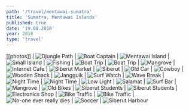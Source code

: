 ```yaml
---
path: '/travel/mentawai-sumatra'
title: 'Sumatra, Mentawai Islands'
published: true
date: '19.08.2018'
year: 2018
type: 'travel'
---
```


[[photos]]
| ![Djungle Path](photos/mtw-1.jpg "Djungle Path")
| ![Boat Captain](photos/mtw-2.jpg "Boat Captain")
| ![Mentawai Island](photos/mtw-4.jpg "Mentawai Island")
| ![Small Island](photos/mtw-6.jpg "Small Island")
| ![Fishing](photos/mtw-7.jpg "Fishing")
| ![Boat Trip](photos/mtw-10.jpg "Boat Trip")
| ![Boat Trip](photos/mtw-11.jpg "Boat Trip")
| ![Mangrove](photos/mtw-16.jpg "Mangrove")
| ![Internet Cafe](photos/mtw-17.jpg "Internet Cafe")
| ![Siberut Market](photos/mtw-20.jpg "Siberut Market")
| ![Siberut](photos/mtw-22.jpg "Siberut")
| ![Old Car](photos/mtw-23.jpg "Old Car")
| ![Cowboy](photos/mtw-24.jpg "Cowboy")
| ![Wooden Shack](photos/mtw-25.jpg "Wooden Shack")
| ![Jangguik](photos/mtw-26.jpg "Jangguik")
| ![Surf Watch](photos/mtw-28.jpg "Surf Watch")
| ![Wave Break](photos/mtw-29.jpg "Wave Break")
| ![Night Time](photos/mtw-30.jpg "Night Time")
| ![Night Time](photos/mtw-31.jpg "Night Time")
| ![Low Light](photos/mtw-32.jpg "Low Light")
| ![Salamat](photos/mtw-33.jpg "Salamat")
| ![Surf Bar](photos/mtw-35.jpg "Surf Bar")
| ![Mangrove](photos/mtw-36.jpg "Mangrove")
| ![Old Bikes](photos/mtw-37.jpg "Mentawai Island")
| ![Siberut Students](photos/mtw-38.jpg "Siberut Students")
| ![Siberut Students](photos/mtw-39.jpg "Siberut Students")
| ![Electronics Shop](photos/mtw-40.jpg "Electronics Shop")
| ![Bike Traffic](photos/mtw-41.jpg "Bike Traffic")
| ![Bike Traffic](photos/mtw-42.jpg "Bike Traffic")
| ![No-one ever really dies](photos/mtw-43.jpg "No-one ever really dies")
| ![Soccer](photos/mtw-44.jpg "Soccer")
| ![Siberut Harbour](photos/mtw-45.jpg "Siberut Harbour")
